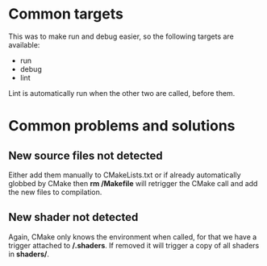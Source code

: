 # Common targets

This was to make run and debug easier, so the following targets are available:

- run
- debug
- lint

Lint is automatically run when the other two are called, before them.

# Common problems and solutions

## New source files not detected

Either add them manually to CMakeLists.txt or if already automatically globbed
by CMake then **rm <build>/Makefile** will retrigger the CMake call and add
the new files to compilation.

## New shader not detected

Again, CMake only knows the environment when called, for that we have a trigger
attached to **<build>/.shaders**. If removed it will trigger a copy of all 
shaders in **shaders/**.
